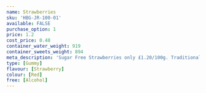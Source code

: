 ```yaml
---
name: Strawberries
sku: 'HBG-JR-100-01'
available: FALSE
purchase_option: 1
price: 1.2
cost_price: 0.48
container_water_weight: 919
container_sweets_weight: 894
meta_description: 'Sugar Free Strawberries only £1.20/100g. Traditional sweets and more only Humbugs Confectionery Store. Specialists in satisfying your sweet tooth!'
type: [Gummy]
flavour: [Strawberry]
colour: [Red]
free: [Alcohol]
---
```

